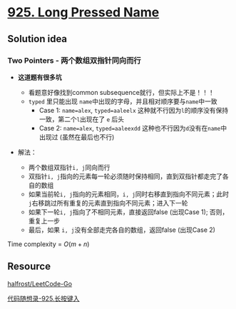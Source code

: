 # [925. Long Pressed Name](https://leetcode.com/problems/long-pressed-name/description/)

## Solution idea

### Two Pointers - 两个数组双指针同向而行

* **这道题有很多坑**
    * 看题意好像找到common subsequence就行，但实际上不是！！！
    * `typed` 里只能出现 `name`中出现的字母，并且相对顺序要与`name`中一致
        * Case 1: `name=alex`, `typed=aaleelx` 这种就不行因为`l`的顺序没有保持一致，第二个`l`出现在了 `e` 后头
        * Case 2: `name=alex`, `typed=aaleexdd` 这种也不行因为`d`没有在`name`中出现过 (虽然在最后也不行)

* 解法：
    * 两个数组双指针`i, j`同向而行
    * 双指针`i, j`指向的元素每一轮必须随时保持相同，直到双指针都走完了各自的数组
    * 如果当前轮`i, j`指向的元素相同，`i, j`同时右移直到指向不同元素；此时`j`右移跳过所有重复的元素直到指向不同元素；进入下一轮
    * 如果下一轮`i, j`指向了不相同元素，直接返回false (出现Case 1); 否则，重复上一步
    * 最后，如果 `i, j`没有全部走完各自的数组，返回false (出现Case 2)


Time complexity = $O(m+n)$

## Resource

[halfrost/LeetCode-Go](https://github.com/halfrost/LeetCode-Go/tree/master/leetcode/0925.Long-Pressed-Name)

[代码随想录-925.长按键入](https://github.com/youngyangyang04/leetcode-master/blob/master/problems/0925.%E9%95%BF%E6%8C%89%E9%94%AE%E5%85%A5.md)